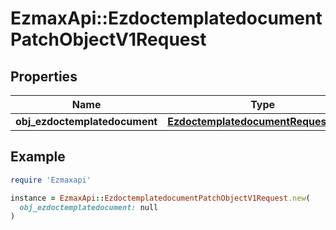 # EzmaxApi::EzdoctemplatedocumentPatchObjectV1Request

## Properties

| Name | Type | Description | Notes |
| ---- | ---- | ----------- | ----- |
| **obj_ezdoctemplatedocument** | [**EzdoctemplatedocumentRequestPatch**](EzdoctemplatedocumentRequestPatch.md) |  |  |

## Example

```ruby
require 'Ezmaxapi'

instance = EzmaxApi::EzdoctemplatedocumentPatchObjectV1Request.new(
  obj_ezdoctemplatedocument: null
)
```


